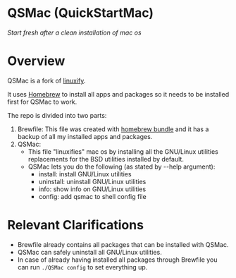 # QSMac (QuickStartMac)
*Start fresh after a clean installation of mac os*

# Overview

QSMac is a fork of [linuxify](https://github.com/fabiomaia/linuxify).

It uses [Homebrew](https://brew.sh/) to install all apps and packages so it needs to be installed first for QSMac to work.

The repo is divided into two parts:
1. Brewfile: This file was created with [homebrew bundle](https://github.com/Homebrew/homebrew-bundle) and it has a backup of all my installed apps and packages.
2. QSMac:
    - This file "linuxifies" mac os by installing all the GNU/Linux utilities replacements for the BSD utilities installed by default.
    - QSMac lets you do the following (as stated by --help argument):
        - install: install GNU/Linux utilities
        - uninstall: uninstall GNU/Linux utilities
        - info: show info on GNU/Linux utilities
        - config: add qsmac to shell config file

# Relevant Clarifications

- Brewfile already contains all packages that can be installed with QSMac.
- QSMac can safely uninstall all GNU/Linux utilities.
- In case of already having installed all packages through Brewfile you can run ``` ./QSMac config ``` to set everything up.

